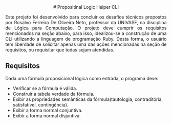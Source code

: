 <div align="center">
  # Propositinal Logic Helper CLI
</div>

<p align="justify">
  Este projeto foi desenvolvido para concluir os desafios técnicos propostos por Rosalvo Ferreira De Oliveira Neto, professor da UNIVASF, na disciplina de Lógica para Computação. O projeto deve cumprir os requisitos mencionados na seção abaixo, para isso, idealizou-se a construção de uma CLI utilizando a linguagem de programação Ruby. Desta forma, o usuário tem liberdade de solicitar apenas uma das ações mencionadas na seção de requisitos, ou requisitar que todas sejam atendidas.
</p>

## Requisitos

Dada uma fórmula proposicional lógica como entrada, o programa deve:

* Verificar se a fórmula é válida.
* Construir a tabela verdade da fórmula.
* Exibir as propriedades semânticas da fórmula(tautologia, contraditória, satisfatível, contingência).
* Exibir a forma normal conjuntiva.
* Exibir a forma normal disjuntiva.
